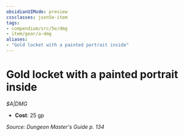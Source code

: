```yaml
---
obsidianUIMode: preview
cssclasses: json5e-item
tags:
- compendium/src/5e/dmg
- item/gear/a-dmg
aliases: 
- "Gold locket with a painted portrait inside"
---
```

# Gold locket with a painted portrait inside
*$A|DMG*  

- **Cost**: 25 gp

*Source: Dungeon Master's Guide p. 134*